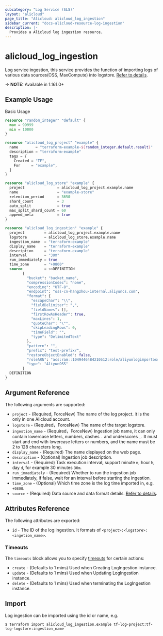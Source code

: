 ```yaml
---
subcategory: "Log Service (SLS)"
layout: "alicloud"
page_title: "Alicloud: alicloud_log_ingestion"
sidebar_current: "docs-alicloud-resource-log-ingestion"
description: |-
  Provides a Alicloud log ingestion resource.
---
```


# alicloud\_log\_ingestion
Log service ingestion, this service provides the function of importing logs of various data sources(OSS, MaxCompute) into logstore.
[Refer to details](https://www.alibabacloud.com/help/en/doc-detail/147819.html).

-> **NOTE:** Available in 1.161.0+

## Example Usage

Basic Usage

```terraform
resource "random_integer" "default" {
  max = 99999
  min = 10000
}

resource "alicloud_log_project" "example" {
  name        = "terraform-example-${random_integer.default.result}"
  description = "terraform-example"
  tags = {
    Created = "TF",
    For     = "example",
  }
}

resource "alicloud_log_store" "example" {
  project               = alicloud_log_project.example.name
  name                  = "example-store"
  retention_period      = 3650
  shard_count           = 3
  auto_split            = true
  max_split_shard_count = 60
  append_meta           = true
}

resource "alicloud_log_ingestion" "example" {
  project         = alicloud_log_project.example.name
  logstore        = alicloud_log_store.example.name
  ingestion_name  = "terraform-example"
  display_name    = "terraform-example"
  description     = "terraform-example"
  interval        = "30m"
  run_immediately = true
  time_zone       = "+0800"
  source          = <<DEFINITION
        {
          "bucket": "bucket_name",
          "compressionCodec": "none",
          "encoding": "UTF-8",
          "endpoint": "oss-cn-hangzhou-internal.aliyuncs.com",
          "format": {
            "escapeChar": "\\",
            "fieldDelimiter": ",",
            "fieldNames": [],
            "firstRowAsHeader": true,
            "maxLines": 1,
            "quoteChar": "\"",
            "skipLeadingRows": 0,
            "timeField": "",
            "type": "DelimitedText"
          },
          "pattern": "",
          "prefix": "test-prefix/",
          "restoreObjectEnabled": false,
          "roleARN": "acs:ram::1049446484210612:role/aliyunlogimportossrole",
          "type": "AliyunOSS"
        }
  DEFINITION
}
```

## Argument Reference

The following arguments are supported:

* `project` - (Required, ForceNew) The name of the log project. It is the only in one Alicloud account.
* `logstore` - (Required，ForceNew) The name of the target logstore.
* `ingestion_name` - (Required，ForceNew) Ingestion job name, it can only contain lowercase letters, numbers, dashes `-` and underscores `_`. It must start and end with lowercase letters or numbers, and the name must be 2 to 128 characters long.
* `display_name` - (Required) The name displayed on the web page.
* `description` - (Optional) Ingestion job description.
* `interval` - (Required) Task execution interval, support minute `m`, hour `h`, day `d`, for example 30 minutes `30m`.
* `run_immediately` - (Required) Whether to run the ingestion job immediately, if false, wait for an interval before starting the ingestion.
* `time_zone` - (Optional) Which time zone is the log time imported in, e.g. `+0800`.
* `source` - (Required) Data source and data format details. [Refer to details](https://www.alibabacloud.com/help/en/doc-detail/147819.html).


## Attributes Reference

The following attributes are exported:

* `id` - The ID of the log ingestion. It formats of `<project>:<logstore>:<ingetion_name>`.

### Timeouts

The `timeouts` block allows you to specify [timeouts](https://www.terraform.io/docs/configuration-0-11/resources.html#timeouts) for certain actions:

* `create` - (Defaults to 1 mins) Used when Creating LogIngestion instance.
* `update` - (Defaults to 1 mins) Used when Updating LogIngestion instance.
* `delete` - (Defaults to 1 mins) Used when terminating the LogIngestion instance.

## Import

Log ingestion can be imported using the id or name, e.g.

```shell
$ terraform import alicloud_log_ingestion.example tf-log-project:tf-log-logstore:ingestion_name
```
